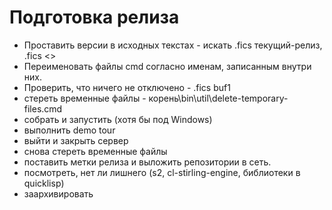 Подготовка релиза
==============

- Проставить версии в исходных текстах - искать .fics текущий-релиз, .fics <<TRUNK>>
- Переименовать файлы cmd согласно именам, записанным внутри них. 
- Проверить, что ничего не отключено - .fics buf1
- стереть временные файлы - корень\bin\util\delete-temporary-files.cmd
- собрать и запустить (хотя бы под Windows)
- выполнить demo tour
- выйти и закрыть сервер
- снова стереть временные файлы
- поставить метки релиза и выложить репозитории в сеть.
- посмотреть, нет ли лишнего (s2, cl-stirling-engine, библиотеки в quicklisp)
- заархивировать

